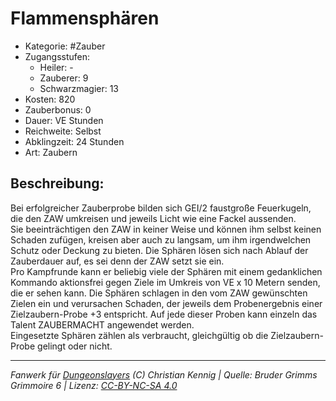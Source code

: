 # Flammensphären  
- Kategorie: #Zauber  
- Zugangsstufen:  
  - Heiler: -  
  - Zauberer: 9  
  - Schwarzmagier: 13  
- Kosten: 820  
- Zauberbonus: 0  
- Dauer: VE Stunden  
- Reichweite: Selbst  
- Abklingzeit: 24 Stunden  
- Art: Zaubern     

## Beschreibung:
Bei erfolgreicher Zauberprobe bilden sich GEI/2 faustgroße Feuerkugeln, die den ZAW umkreisen und jeweils Licht wie eine Fackel aussenden.<br>Sie beeinträchtigen den ZAW in keiner Weise und können ihm selbst keinen Schaden zufügen, kreisen aber auch zu langsam, um ihm irgendwelchen Schutz oder Deckung zu bieten. Die Sphären lösen sich nach Ablauf der Zauberdauer auf, es sei denn der ZAW setzt sie ein.<br>Pro Kampfrunde kann er beliebig viele der Sphären mit einem gedanklichen Kommando aktionsfrei gegen Ziele im Umkreis von VE x 10 Metern senden, die er sehen kann. Die Sphären schlagen in den vom ZAW gewünschten Zielen ein und verursachen Schaden, der jeweils dem Probenergebnis einer Zielzaubern-Probe +3 entspricht. Auf jede dieser Proben kann einzeln das Talent ZAUBERMACHT angewendet werden.<br>Eingesetzte Sphären zählen als verbraucht, gleichgültig ob die Zielzaubern-Probe gelingt oder nicht.


___
*Fanwerk für [Dungeonslayers](https://www.dungeonslayers.net/) (C) Christian Kennig | Quelle: Bruder Grimms Grimmoire 6 | Lizenz: [CC-BY-NC-SA 4.0](https://creativecommons.org/licenses/by-nc-sa/4.0/deed.de)*